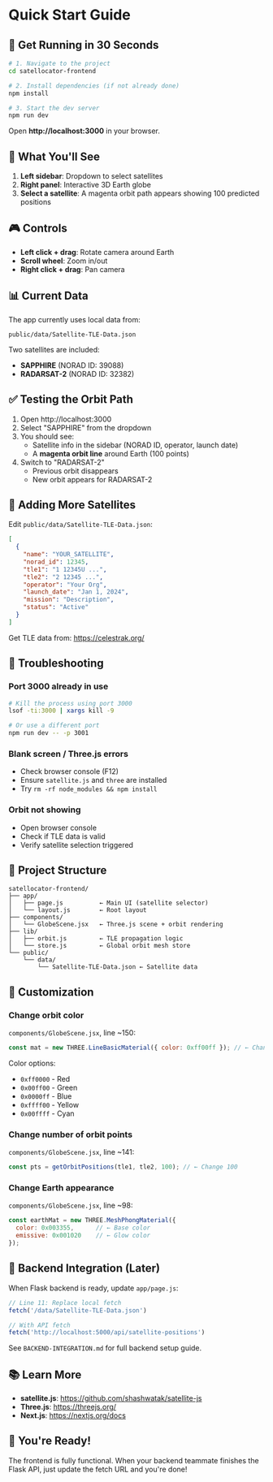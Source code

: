 # Quick Start Guide

## 🚀 Get Running in 30 Seconds

```bash
# 1. Navigate to the project
cd satellocator-frontend

# 2. Install dependencies (if not already done)
npm install

# 3. Start the dev server
npm run dev
```

Open **http://localhost:3000** in your browser.

## 🎯 What You'll See

1. **Left sidebar**: Dropdown to select satellites
2. **Right panel**: Interactive 3D Earth globe
3. **Select a satellite**: A magenta orbit path appears showing 100 predicted positions

## 🎮 Controls

- **Left click + drag**: Rotate camera around Earth
- **Scroll wheel**: Zoom in/out
- **Right click + drag**: Pan camera

## 📊 Current Data

The app currently uses local data from:
```
public/data/Satellite-TLE-Data.json
```

Two satellites are included:
- **SAPPHIRE** (NORAD ID: 39088)
- **RADARSAT-2** (NORAD ID: 32382)

## ✅ Testing the Orbit Path

1. Open http://localhost:3000
2. Select "SAPPHIRE" from the dropdown
3. You should see:
   - Satellite info in the sidebar (NORAD ID, operator, launch date)
   - A **magenta orbit line** around Earth (100 points)
4. Switch to "RADARSAT-2"
   - Previous orbit disappears
   - New orbit appears for RADARSAT-2

## 🔧 Adding More Satellites

Edit `public/data/Satellite-TLE-Data.json`:

```json
[
  {
    "name": "YOUR_SATELLITE",
    "norad_id": 12345,
    "tle1": "1 12345U ...",
    "tle2": "2 12345 ...",
    "operator": "Your Org",
    "launch_date": "Jan 1, 2024",
    "mission": "Description",
    "status": "Active"
  }
]
```

Get TLE data from: https://celestrak.org/

## 🐛 Troubleshooting

### Port 3000 already in use
```bash
# Kill the process using port 3000
lsof -ti:3000 | xargs kill -9

# Or use a different port
npm run dev -- -p 3001
```

### Blank screen / Three.js errors
- Check browser console (F12)
- Ensure `satellite.js` and `three` are installed
- Try `rm -rf node_modules && npm install`

### Orbit not showing
- Open browser console
- Check if TLE data is valid
- Verify satellite selection triggered

## 📁 Project Structure

```
satellocator-frontend/
├── app/
│   ├── page.js          ← Main UI (satellite selector)
│   └── layout.js        ← Root layout
├── components/
│   └── GlobeScene.jsx   ← Three.js scene + orbit rendering
├── lib/
│   ├── orbit.js         ← TLE propagation logic
│   └── store.js         ← Global orbit mesh store
└── public/
    └── data/
        └── Satellite-TLE-Data.json ← Satellite data
```

## 🎨 Customization

### Change orbit color
`components/GlobeScene.jsx`, line ~150:
```javascript
const mat = new THREE.LineBasicMaterial({ color: 0xff00ff }); // ← Change this
```

Color options:
- `0xff0000` - Red
- `0x00ff00` - Green
- `0x0000ff` - Blue
- `0xffff00` - Yellow
- `0x00ffff` - Cyan

### Change number of orbit points
`components/GlobeScene.jsx`, line ~141:
```javascript
const pts = getOrbitPositions(tle1, tle2, 100); // ← Change 100
```

### Change Earth appearance
`components/GlobeScene.jsx`, line ~98:
```javascript
const earthMat = new THREE.MeshPhongMaterial({ 
  color: 0x003355,      // ← Base color
  emissive: 0x001020    // ← Glow color
});
```

## 🔗 Backend Integration (Later)

When Flask backend is ready, update `app/page.js`:

```javascript
// Line 11: Replace local fetch
fetch('/data/Satellite-TLE-Data.json')

// With API fetch
fetch('http://localhost:5000/api/satellite-positions')
```

See `BACKEND-INTEGRATION.md` for full backend setup guide.

## 📚 Learn More

- **satellite.js**: https://github.com/shashwatak/satellite-js
- **Three.js**: https://threejs.org/
- **Next.js**: https://nextjs.org/docs

## 🎉 You're Ready!

The frontend is fully functional. When your backend teammate finishes the Flask API, just update the fetch URL and you're done!

